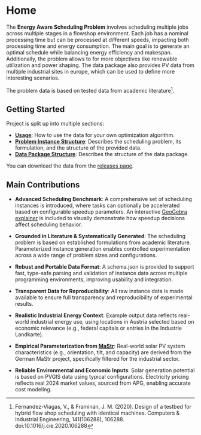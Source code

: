 # Home

The **Energy Aware Scheduling Problem** involves scheduling multiple jobs across multiple stages in a flowshop environment. Each job has a nominal processing time but can be processed at different speeds, impacting both processing time and energy consumption. The main goal is to generate an optimal schedule while balancing energy efficiency and makespan. Additionally, the problem allows to for more objectives like renewable utilization and power shaping. The data package also provides PV data from multiple industrial sites in europe, which can be used to define more interesting scenarios. 

The problem data is based on tested data from academic literature[^1].

## Getting Started
Project is split up into multiple sections: 

- **[Usage](usage.md)**: How to use the data for your own optimization algorithm.
- **[Problem Instance Structure](problem_formulation.md)**: Describes the scheduling problem, its formulation, and the structure of the provided data.
- **[Data Package Structure](data_package.md)**: Describes the structure of the data package.

You can download the data from the [releases page](https://github.com/prescriptiveanalytics/hgb-ai-data-energy-aware-production/releases).

## Main Contributions

- **Advanced Scheduling Benchmark**:
A comprehensive set of scheduling instances is introduced, where tasks can optionally be accelerated based on configurable speedup parameters. An interactive [GeoGebra explainer](https://www.geogebra.org/classic/cvkz3kq5) is included to visually demonstrate how speedup decisions affect scheduling behavior.

- **Grounded in Literature & Systematically Generated**:
The scheduling problem is based on established formulations from academic literature. Parameterized instance generation enables controlled experimentation across a wide range of problem sizes and configurations.

- **Robust and Portable Data Format**:
A schema.json is provided to support fast, type-safe parsing and validation of instance data across multiple programming environments, improving usability and integration.

- **Transparent Data for Reproducibility**:
All raw instance data is made available to ensure full transparency and reproducibility of experimental results.

- **Realistic Industrial Energy Context**:
Example output data reflects real-world industrial energy use, using locations in Austria selected based on economic relevance (e.g., federal capitals or entries in the Industrie Landkarte).

- **Empirical Parameterization from [MaStr](https://www.marktstammdatenregister.de/MaStR)**:
Real-world solar PV system characteristics (e.g., orientation, tilt, and capacity) are derived from the German MaStr project, specifically filtered for the industrial sector.

- **Reliable Environmental and Economic Inputs**:
Solar generation potential is based on PVGIS data using typical configurations. Electricity pricing reflects real 2024 market values, sourced from APG, enabling accurate cost modeling.


[^1]: Fernandez-Viagas, V., & Framinan, J. M. (2020). Design of a testbed for hybrid flow shop scheduling with identical machines. Computers & Industrial Engineering, 141(106288), 106288. doi:10.1016/j.cie.2020.106288
